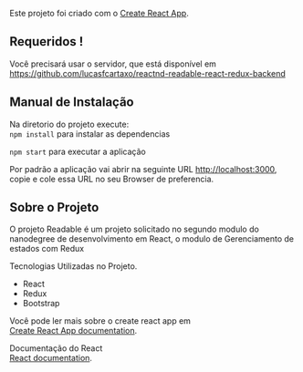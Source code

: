 Este projeto foi criado com o [Create React App](https://github.com/facebook/create-react-app).

## Requeridos !

Você precisará usar o servidor, que está disponível em https://github.com/lucasfcartaxo/reactnd-readable-react-redux-backend

## Manual de Instalação

Na diretorio do projeto execute: <br>
`npm install` para instalar as dependencias <br>  

`npm start` para executar a aplicação 


Por padrão a aplicação vai abrir na seguinte URL [http://localhost:3000](http://localhost:3000), copie e cole essa URL no seu Browser de preferencia.


## Sobre o Projeto

O projeto Readable é um projeto solicitado no segundo modulo do nanodegree de desenvolvimento em React, o modulo de Gerenciamento de estados com Redux

<p> Tecnologias Utilizadas no Projeto. </p>
<ul>
  <li>React</li>
  <li>Redux</li>
  <li>Bootstrap</li>
</ul>

 Você pode ler mais sobre o create react app em <br>[Create React App documentation](https://facebook.github.io/create-react-app/docs/getting-started).

Documentação do React <br> [React documentation](https://reactjs.org/).

